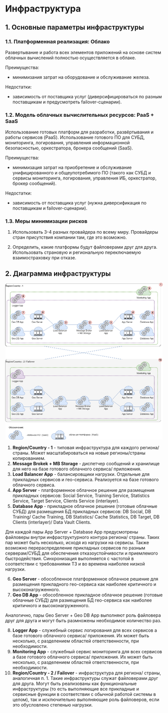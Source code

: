 # Инфраструктура

## 1. Основные параметры инфраструктуры
### 1.1. Платформенная реализация: Облако

Развертывание и работа всех элементов приложений на основе систем облачных вычислений полностью осуществляется в облаке.

Преимущества:
- минимизания затрат на оборудование и обслуживание железа.

Недостатки:
- зависимость от поставщика услуг (диверсифицироваться по разным поставщикам и предусмотреть failover-сценарии).

### 1.2. Модель облачных вычислительных ресурсов: PaaS + SaaS

Использование готовых платформ для разработки, развёртывания и работы сервисов (PaaS). Использование готового ПО для СУБД, мониторинга, логирования, управления информационной безопасностью, оркестратора, брокера сообщений (SaaS).

Преимущества:
- минимизация затрат на приобретение и обслуживание унифицированного и общеупотребимого ПО (такого как СУБД и сервисы мониторинга, логирования, управления ИБ, оркестратор, брокер сообщений).

Недостатки:
- зависимость от поставщика услуг (нужна диверсификация по поставщикам и failover-сценарии).

### 1.3. Меры минимизации рисков

1) Использовать 3-4 разных провайдера по всему миру. Провайдеры стран присутствия компании там, где это возможно.

2) Определить, какие платформы будут файловерами друг для друга. Использовать страновую и региональную переключаемую взаимостраховку при отказе. 

## 2. Диаграмма инфраструктуры 

![Картинка](https://github.com/Lana8888/trans-sport/blob/main/infrastructure-view1.png)

1. <b>Region/Country - 1</b> - типовая инфраструктура для каждого региона/страны. Может масштабироваться на новые регионы/страны копированием. 
2. <b>Message Brokek + MB Storage</b> - диспетчер сообщений и хранилище для него на базе готового облачного сервиса/ приложения.
3. <b>Load Balancer App</b> - балансировщики нагрузки. Отдельные для прикладных сервисов и гео-сервиса. Реализуется на базе готового облачного сервиса.
4. <b>App Server</b> - платформенное облачное решение для размещения прикладных сервисов: Social Service, Training Service, Statistics Service, Target Service, Clients Service (interlayer).
5. <b>Database App</b> - прикладное облачное решение (готовые облачные СУБД) для размещения БД прикладных сервисов: DB Social, DB Training/ Cache Training, DB Statistics/ Cache Statistics, DB Target, DB Clients (interlayer)/ Data Vault Clients.

Для каждой пары App Server + Database App предусмотрены файловеры внутри инфраструктурного контура региона/ страны. Таких пар может быть несколько, исходя из нагрузки на сервисы. Также возможно перераспределение прикладных сервисов по разным серверам/СУБД для обеспечения отказоустойчивости и приемлемого быстродействия. Синхронизация выполняется с частотой в соответствии с требованиями ТЗ и во времена наиболее низкой нагрузки.

6. <b>Geo Server</b> - обособленное платформенное облачное решение для размещения прикладного гео-сервиса как наиболее критичного и высоконагруженного.
7. <b>Geo DB App</b> - обособленное прикладное облачное решение (готовые облачные СУБД) для размещения БД гео-сервиса как наиболее критичного и высоконагруженного.

Аналогично, пары Geo Server + Geo DB App выполняют роль файловера друг для друга и могут быть размножены необходимое количество раз.

8. <b>Logger App</b> - служебный сервис логирования для всех сервисов а базе готового облачного сервиса/ приложения. Их может быть несколько, с разделением областей ответственности, при необходимости.
9. <b>Monitoring App</b> - служебный сервис мониторинга для всех сервисов а базе готового облачного сервиса/ приложения. Их может быть несколько, с разделением областей ответственности, при необходимости.
10. <b>Region/Country - 2 / Failover</b> - инфраструктура для региона/ страны, аналогичная п. 1. Такие инфраструктуры служат файловерами друг для друга. Могут быть реализованы как функциональные инфраструктуры (то есть выполняющие все прикладные и сервисные функции в соответствии с обычной работой системы в целом), так и исключительно выполняющие роль файловеров, если это обусловлено степенью нагрузки.
